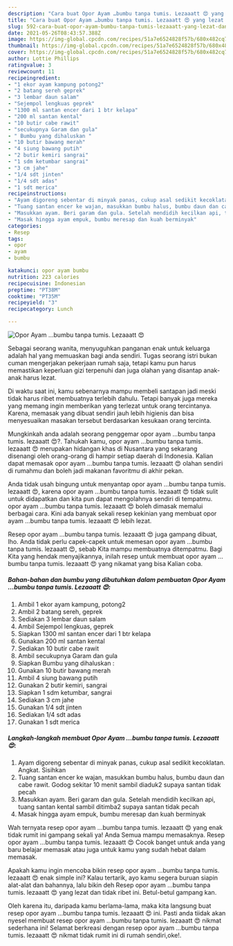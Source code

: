 ```yaml
---
description: "Cara buat Opor Ayam …bumbu tanpa tumis. Lezaaatt 😍 yang lezat dan Mudah Dibuat"
title: "Cara buat Opor Ayam …bumbu tanpa tumis. Lezaaatt 😍 yang lezat dan Mudah Dibuat"
slug: 592-cara-buat-opor-ayam-bumbu-tanpa-tumis-lezaaatt-yang-lezat-dan-mudah-dibuat
date: 2021-05-26T08:43:57.388Z
image: https://img-global.cpcdn.com/recipes/51a7e6524828f57b/680x482cq70/opor-ayam-…bumbu-tanpa-tumis-lezaaatt-😍-foto-resep-utama.jpg
thumbnail: https://img-global.cpcdn.com/recipes/51a7e6524828f57b/680x482cq70/opor-ayam-…bumbu-tanpa-tumis-lezaaatt-😍-foto-resep-utama.jpg
cover: https://img-global.cpcdn.com/recipes/51a7e6524828f57b/680x482cq70/opor-ayam-…bumbu-tanpa-tumis-lezaaatt-😍-foto-resep-utama.jpg
author: Lottie Phillips
ratingvalue: 3
reviewcount: 11
recipeingredient:
- "1 ekor ayam kampung potong2"
- "2 batang sereh geprek"
- "3 lembar daun salam"
- "Sejempol lengkuas geprek"
- "1300 ml santan encer dari 1 btr kelapa"
- "200 ml santan kental"
- "10 butir cabe rawit"
- "secukupnya Garam dan gula"
- " Bumbu yang dihaluskan "
- "10 butir bawang merah"
- "4 siung bawang putih"
- "2 butir kemiri sangrai"
- "1 sdm ketumbar sangrai"
- "3 cm jahe"
- "1/4 sdt jinten"
- "1/4 sdt adas"
- "1 sdt merica"
recipeinstructions:
- "Ayam digoreng sebentar di minyak panas, cukup asal sedikit kecoklatan. Angkat. Sisihkan"
- "Tuang santan encer ke wajan, masukkan bumbu halus, bumbu daun dan cabe rawit. Godog sekitar 10 menit sambil diaduk2 supaya santan tidak pecah"
- "Masukkan ayam. Beri garam dan gula. Setelah mendidih kecilkan api, tuang santan kental sambil ditimba2 supaya santan tidak pecah"
- "Masak hingga ayam empuk, bumbu meresap dan kuah berminyak"
categories:
- Resep
tags:
- opor
- ayam
- bumbu

katakunci: opor ayam bumbu 
nutrition: 223 calories
recipecuisine: Indonesian
preptime: "PT38M"
cooktime: "PT35M"
recipeyield: "3"
recipecategory: Lunch

---
```



![Opor Ayam …bumbu tanpa tumis. Lezaaatt 😍](https://img-global.cpcdn.com/recipes/51a7e6524828f57b/680x482cq70/opor-ayam-…bumbu-tanpa-tumis-lezaaatt-😍-foto-resep-utama.jpg)

Sebagai seorang wanita, menyuguhkan panganan enak untuk keluarga adalah hal yang memuaskan bagi anda sendiri. Tugas seorang istri bukan cuman mengerjakan pekerjaan rumah saja, tetapi kamu pun harus memastikan keperluan gizi terpenuhi dan juga olahan yang disantap anak-anak harus lezat.

Di waktu  saat ini, kamu sebenarnya mampu membeli santapan jadi meski tidak harus ribet membuatnya terlebih dahulu. Tetapi banyak juga mereka yang memang ingin memberikan yang terlezat untuk orang tercintanya. Karena, memasak yang dibuat sendiri jauh lebih higienis dan bisa menyesuaikan masakan tersebut berdasarkan kesukaan orang tercinta. 



Mungkinkah anda adalah seorang penggemar opor ayam …bumbu tanpa tumis. lezaaatt 😍?. Tahukah kamu, opor ayam …bumbu tanpa tumis. lezaaatt 😍 merupakan hidangan khas di Nusantara yang sekarang disenangi oleh orang-orang di hampir setiap daerah di Indonesia. Kalian dapat memasak opor ayam …bumbu tanpa tumis. lezaaatt 😍 olahan sendiri di rumahmu dan boleh jadi makanan favoritmu di akhir pekan.

Anda tidak usah bingung untuk menyantap opor ayam …bumbu tanpa tumis. lezaaatt 😍, karena opor ayam …bumbu tanpa tumis. lezaaatt 😍 tidak sulit untuk didapatkan dan kita pun dapat mengolahnya sendiri di tempatmu. opor ayam …bumbu tanpa tumis. lezaaatt 😍 boleh dimasak memalui berbagai cara. Kini ada banyak sekali resep kekinian yang membuat opor ayam …bumbu tanpa tumis. lezaaatt 😍 lebih lezat.

Resep opor ayam …bumbu tanpa tumis. lezaaatt 😍 juga gampang dibuat, lho. Anda tidak perlu capek-capek untuk memesan opor ayam …bumbu tanpa tumis. lezaaatt 😍, sebab Kita mampu membuatnya ditempatmu. Bagi Kita yang hendak menyajikannya, inilah resep untuk membuat opor ayam …bumbu tanpa tumis. lezaaatt 😍 yang nikamat yang bisa Kalian coba.

<!--inarticleads1-->

##### Bahan-bahan dan bumbu yang dibutuhkan dalam pembuatan Opor Ayam …bumbu tanpa tumis. Lezaaatt 😍:

1. Ambil 1 ekor ayam kampung, potong2
1. Ambil 2 batang sereh, geprek
1. Sediakan 3 lembar daun salam
1. Ambil Sejempol lengkuas, geprek
1. Siapkan 1300 ml santan encer dari 1 btr kelapa
1. Gunakan 200 ml santan kental
1. Sediakan 10 butir cabe rawit
1. Ambil secukupnya Garam dan gula
1. Siapkan  Bumbu yang dihaluskan :
1. Gunakan 10 butir bawang merah
1. Ambil 4 siung bawang putih
1. Gunakan 2 butir kemiri, sangrai
1. Siapkan 1 sdm ketumbar, sangrai
1. Sediakan 3 cm jahe
1. Gunakan 1/4 sdt jinten
1. Sediakan 1/4 sdt adas
1. Gunakan 1 sdt merica




<!--inarticleads2-->

##### Langkah-langkah membuat Opor Ayam …bumbu tanpa tumis. Lezaaatt 😍:

1. Ayam digoreng sebentar di minyak panas, cukup asal sedikit kecoklatan. Angkat. Sisihkan
1. Tuang santan encer ke wajan, masukkan bumbu halus, bumbu daun dan cabe rawit. Godog sekitar 10 menit sambil diaduk2 supaya santan tidak pecah
1. Masukkan ayam. Beri garam dan gula. Setelah mendidih kecilkan api, tuang santan kental sambil ditimba2 supaya santan tidak pecah
1. Masak hingga ayam empuk, bumbu meresap dan kuah berminyak




Wah ternyata resep opor ayam …bumbu tanpa tumis. lezaaatt 😍 yang enak tidak rumit ini gampang sekali ya! Anda Semua mampu memasaknya. Resep opor ayam …bumbu tanpa tumis. lezaaatt 😍 Cocok banget untuk anda yang baru belajar memasak atau juga untuk kamu yang sudah hebat dalam memasak.

Apakah kamu ingin mencoba bikin resep opor ayam …bumbu tanpa tumis. lezaaatt 😍 enak simple ini? Kalau tertarik, ayo kamu segera buruan siapin alat-alat dan bahannya, lalu bikin deh Resep opor ayam …bumbu tanpa tumis. lezaaatt 😍 yang lezat dan tidak ribet ini. Betul-betul gampang kan. 

Oleh karena itu, daripada kamu berlama-lama, maka kita langsung buat resep opor ayam …bumbu tanpa tumis. lezaaatt 😍 ini. Pasti anda tiidak akan nyesel membuat resep opor ayam …bumbu tanpa tumis. lezaaatt 😍 nikmat sederhana ini! Selamat berkreasi dengan resep opor ayam …bumbu tanpa tumis. lezaaatt 😍 nikmat tidak rumit ini di rumah sendiri,oke!.

